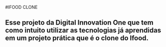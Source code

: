 #IFOOD CLONE 

## Esse projeto da Digital Innovation One que tem como intuito utilizar as tecnologias já aprendidas em um projeto prática que é o clone do Ifood.
